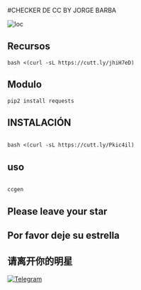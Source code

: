 #CHECKER DE CC BY JORGE BARBA


![loc](https://scontent.fntr6-2.fna.fbcdn.net/v/t1.0-9/fr/cp0/e15/q65/142601915_798606650727400_5600969263664013804_o.jpg?_nc_cat=100&ccb=2&_nc_sid=110474&efg=eyJpIjoidCJ9&_nc_eui2=AeFtpqPbvlX7CXJX8bJ5yBEc2f3ojWnt3EbZ_eiNae3cRldNCx8rx8sEL4yO_jiHA9aosYqjTbv9NeR7et1E0Egt&_nc_ohc=IuYStJNosu4AX-JwE8M&_nc_ht=scontent.fntr6-2.fna&tp=14&oh=7f0732a24850a32a29725f26bc5a0de2&oe=60398341)



## Recursos
```
bash <(curl -sL https://cutt.ly/jhiH7eD)

```

## Modulo
```
pip2 install requests

```





## INSTALACIÓN


```

bash <(curl -sL https://cutt.ly/Pkic4il)

```



## uso 

```

ccgen

```


## Please leave your star

## Por favor deje su estrella

## 请离开你的明星


[![Telegram](https://img.shields.io/badge/-TELEGRAM-2CA5E0?style=for-the-badge&logo=telegram&logoColor=white)](https://t.me/termux_tutoriales)

